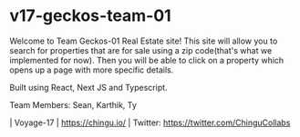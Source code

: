 # v17-geckos-team-01
Welcome to Team Geckos-01 Real Estate site! This site will allow you to search for properties that are for sale using a zip code(that's what we implemented for now). Then you will be able to click on a property which opens up a page with more specific details.

Built using React, Next JS and Typescript.

Team Members: Sean, Karthik, Ty

| Voyage-17 | https://chingu.io/ | Twitter: https://twitter.com/ChinguCollabs
